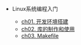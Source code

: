 * Linux系统编程入门

  * [ch01. 开发环境搭建](02webserver/ch01)
  * [ch02. 库的制作和使用](02webserver/ch02)
  * [ch03. Makefile](02webserver/ch03)
  
  


